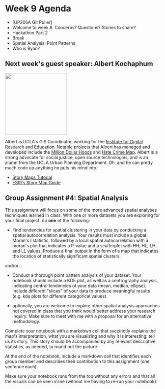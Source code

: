 # Week 9 Agenda

- [UP206A Git Puller]
- Welcome to week 8. Concerns? Questions? Stories to share?
- Hackathon Part 2
- Break
- Spatial Analysis: Point Patterns
- Who is Ryan?

## Next week's guest speaker: Albert Kochaphum

<img src="https://idre.ucla.edu/wp-content/uploads/2014/09/Albert-Kochaphum.jpg" width=200>

Albert is UCLA's GIS Coordinator, working for the [Institute for Digital Research and Education](https://idre.ucla.edu/people/albert-kochaphum). Notable projects that Albert has managed and developed include the [Million Dollar Hoods](https://milliondollarhoods.pre.ss.ucla.edu/) and [Hate Crime Map](https://www.hatecrimemap.com/). Albert is a strong advocate for social justice, open source technologies, and is an alumn from the UCLA Urban Planning Department. Oh, and he can pretty much code up anything he puts his mind into.

- [Story Maps Tutorial](https://ucladataguides.readthedocs.io/en/latest/presenting_data/storymaps.html)
- [ESRI's Story Map Guide](https://storymaps.arcgis.com/stories/429bc4eed5f145109e603c9711a33407)

## Group Assignment #4: Spatial Analysis

This assignment will focus on some of the more advanced spatial analyses techniques learned in class. With one or more datasets you are exploring for your final project, do **one** of the following:

- Find tendencies for spatial clustering in your data by conducting a spatial autocorrelation analysis. Your results must include a global Moran's I statistic, followed by a local spatial autocorrelation with a moran's plot that indicates a P-value and a scatterplot with HH, HL, LH, and LL values. Produce a final output in the form of a map that indicates the location of statistically significant spatial clusters.

and/or...

- Conduct a thorough point pattern analysis of your dataset. Your notebook should include a KDE plot, as well as a centrography analysis, indicating central tendencies of your data (mean, median, ellipse). Include different "slices" of your data to produce meaningful results (e.g. kde plots for different categorical values).

- optionally, you are welcome to explore other spatial analysis approaches not covered in class that you think would better address your research inquiry. Make sure to meet with me with a proposal for an alternative methodology.

Complete your notebook with a markdown cell that succinctly explains the map's interpretation, what you are visualizing and why it is interesting: tell us its story. This story should be accompanied by any relevant descriptive statistics, as needed, to round out the picture.

At the end of the notebook, include a markdown cell that identifies each group member and describes their contribution to this assignment (one sentence each).

Make sure your notebook runs from the top without any errors and that all the visuals can be seen inline (without me having to re-run your notebook). 
